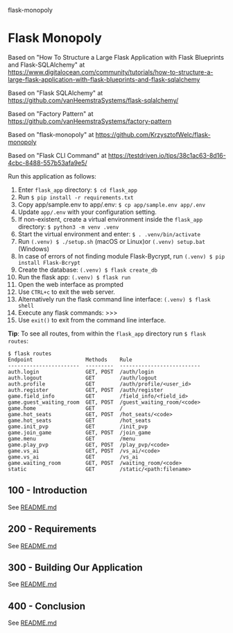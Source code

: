flask-monopoly
# Flask Monopoly

Based on "How To Structure a Large Flask Application with Flask Blueprints and Flask-SQLAlchemy" at https://www.digitalocean.com/community/tutorials/how-to-structure-a-large-flask-application-with-flask-blueprints-and-flask-sqlalchemy

Based on "Flask SQLAlchemy" at https://github.com/vanHeemstraSystems/flask-sqlalchemy/

Based on "Factory Pattern" at https://github.com/vanHeemstraSystems/factory-pattern

Based on "flask-monopoly" at https://github.com/KrzysztofWelc/flask-monopoly

Based on "Flask CLI Command" at https://testdriven.io/tips/38c1ac63-8d16-4cbc-8488-557b53afa9e5/

Run this application as follows:

1) Enter ```flask_app``` directory: ```$ cd flask_app```
2) Run ```$ pip install -r requirements.txt```
3) Copy app/sample.env to app/.env: ```$ cp app/sample.env app/.env```
4) Update ```app/.env``` with your configuration setting.
5) If non-existent, create a virtual environment inside the ```flask_app``` directory: ```$ python3 -m venv .venv```
6) Start the virtual environment and enter: ```$ . .venv/bin/activate```
7) Run ```(.venv) $ ./setup.sh``` (macOS or Linux)or ```(.venv) setup.bat``` (Windows)
8) In case of errors of not finding module Flask-Bycrypt, run ```(.venv) $ pip install Flask-Bcrypt```
9) Create the database: ```(.venv) $ flask create_db```
10) Run the flask app: ```(.venv) $ flask run```
11) Open the web interface as prompted
12) Use ```CTRL+c``` to exit the web server.
13) Alternatively run the flask command line interface: ```(.venv) $ flask shell```
14) Execute any flask commands: >>>
15) Use ```exit()``` to exit from the command line interface.

**Tip**: To see all routes, from within the ```flask_app``` directory run ```$ flask routes```:

```
$ flask routes
Endpoint                 Methods    Rule                      
-----------------------  ---------  --------------------------
auth.login               GET, POST  /auth/login               
auth.logout              GET        /auth/logout              
auth.profile             GET        /auth/profile/<user_id>   
auth.register            GET, POST  /auth/register            
game.field_info          GET        /field_info/<field_id>    
game.guest_waiting_room  GET, POST  /guest_waiting_room/<code>
game.home                GET        /                         
game.hot_seats           GET, POST  /hot_seats/<code>         
game.hot_seats           GET        /hot_seats                
game.init_pvp            GET        /init_pvp                 
game.join_game           GET, POST  /join_game                
game.menu                GET        /menu                     
game.play_pvp            GET, POST  /play_pvp/<code>          
game.vs_ai               GET, POST  /vs_ai/<code>             
game.vs_ai               GET        /vs_ai                    
game.waiting_room        GET, POST  /waiting_room/<code>      
static                   GET        /static/<path:filename>
```

## 100 - Introduction

See [README.md](./100/README.md)

## 200 - Requirements

See [README.md](./200/README.md)

## 300 - Building Our Application

See [README.md](./300/README.md)

## 400 - Conclusion

See [README.md](./400/README.md)